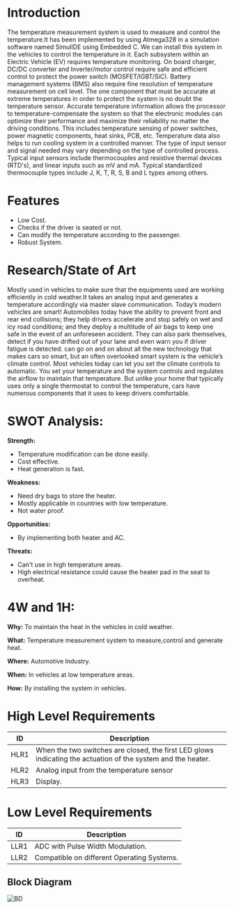 # Introduction

The temperature measurement system is used to measure and control the temperature.It has been implemented by using Atmega328 in a simulation software named SimulIDE using Embedded C. We can install this system in the vehicles to control the temperature in it. Each subsystem within an Electric Vehicle (EV) requires temperature monitoring. On board charger, DC/DC converter and Inverter/motor control require safe and efficient control to protect the power switch (MOSFET/IGBT/SiC). Battery management systems (BMS) also require fine resolution of temperature measurement on cell level. The one component that must be accurate at extreme temperatures in order to protect the system is no doubt the temperature sensor. Accurate temperature information allows the processor to temperature-compensate the system so that the electronic modules can optimize their performance and maximize their reliability no matter the driving conditions. This includes temperature sensing of power switches, power magnetic components, heat sinks, PCB, etc. Temperature data also helps to run cooling system in a controlled manner. The type of input sensor and signal needed may vary depending on the type of controlled process. Typical input sensors include thermocouples and resistive thermal devices (RTD's), and linear inputs such as mV and mA. Typical standardized thermocouple types include J, K, T, R, S, B and L types among others.

# Features
- Low Cost.
- Checks if the driver is seated or not.
- Can modify the temperature according to the passenger.
- Robust System.
# Research/State of Art

Mostly used in vehicles to make sure that the equipments used are working efficiently in cold weather.It takes an analog input and generates a temperature accordingly via master slave communication. Today’s modern vehicles are smart! Automobiles today have the ability to prevent front and rear end collisions; they help drivers accelerate and stop safely on wet and icy road conditions; and they deploy a multitude of air bags to keep one safe in the event of an unforeseen accident. They can also park themselves, detect if you have drifted out of your lane and even warn you if driver fatigue is detected. can go on and on about all the new technology that makes cars so smart, but an often overlooked smart system is the vehicle’s climate control. Most vehicles today can let you set the climate controls to automatic. You set your temperature and the system controls and regulates the airflow to maintain that temperature. But unlike your home that typically uses only a single thermostat to control the temperature, cars have numerous components that it uses to keep drivers comfortable.

# **SWOT Analysis:**

**Strength:**

- Temperature modification can be done easily.
- Cost effective.
- Heat generation is fast.

**Weakness:**
- Need dry bags to store the heater.
- Mostly applicable in countries with low temperature.
- Not water proof.

**Opportunities:**

- By implementing both heater and AC.

**Threats:**
- Can't use in high temperature areas.
- High electrical resistance could cause the heater pad in the seat to overheat.

# **4W and 1H:**

**Why:**
To maintain the heat in the vehicles in cold weather.

**What:**
Temperature measurement system to measure,control and generate heat.

**Where:**
Automotive Industry.

**When:**
In vehicles at low temperature areas.

**How:**
By installing the system in vehicles.


# High Level Requirements
| ID | Description | 
|----| ------------| 
|HLR1  | When the two switches are closed, the first LED glows indicating the actuation of the system and the heater. | 
|HLR2  | Analog input from the temperature sensor | 
|HLR3  | Display. |		

# Low Level Requirements

| ID | Description |
|-------|------|
| LLR1 | ADC with Pulse Width Modulation.| 
| LLR2 | Compatible on different Operating Systems. |

## Block Diagram
![BD](https://user-images.githubusercontent.com/94475720/144432864-3ea2fc47-c95b-434e-b9e3-22f47cfa7156.png)

